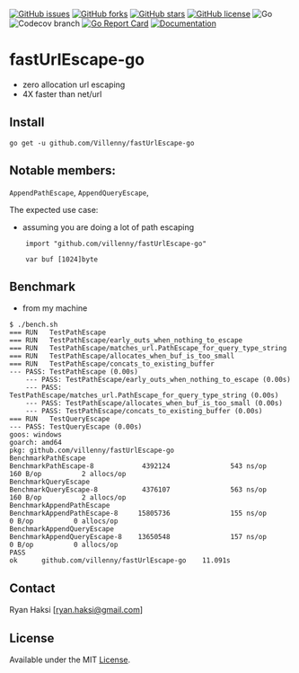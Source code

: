 [![GitHub issues](https://img.shields.io/github/issues/Villenny/fastUrlEscape-go)](https://github.com/Villenny/fastUrlEscape-go/issues)
[![GitHub forks](https://img.shields.io/github/forks/Villenny/fastUrlEscape-go)](https://github.com/Villenny/fastUrlEscape-go/network)
[![GitHub stars](https://img.shields.io/github/stars/Villenny/fastUrlEscape-go)](https://github.com/Villenny/fastUrlEscape-go/stargazers)
[![GitHub license](https://img.shields.io/github/license/Villenny/fastUrlEscape-go)](https://github.com/Villenny/fastUrlEscape-go/blob/master/LICENSE)
![Go](https://github.com/Villenny/fastUrlEscape-go/workflows/Go/badge.svg?branch=master)
![Codecov branch](https://img.shields.io/codecov/c/github/villenny/fastUrlEscape-go/master)
[![Go Report Card](https://goreportcard.com/badge/github.com/Villenny/fastUrlEscape-go)](https://goreportcard.com/report/github.com/Villenny/fastUrlEscape-go)
[![Documentation](https://godoc.org/github.com/Villenny/fastUrlEscape-go?status.svg)](http://godoc.org/github.com/Villenny/fastUrlEscape-go)

# fastUrlEscape-go
- zero allocation url escaping
- 4X faster than net/url


## Install

```
go get -u github.com/Villenny/fastUrlEscape-go
```

## Notable members:
`AppendPathEscape`,
`AppendQueryEscape`,

The expected use case:
- assuming you are doing a lot of path escaping
```
	import "github.com/villenny/fastUrlEscape-go"

	var buf [1024]byte

```


## Benchmark

- from my machine

```
$ ./bench.sh
=== RUN   TestPathEscape
=== RUN   TestPathEscape/early_outs_when_nothing_to_escape
=== RUN   TestPathEscape/matches_url.PathEscape_for_query_type_string
=== RUN   TestPathEscape/allocates_when_buf_is_too_small
=== RUN   TestPathEscape/concats_to_existing_buffer
--- PASS: TestPathEscape (0.00s)
    --- PASS: TestPathEscape/early_outs_when_nothing_to_escape (0.00s)
    --- PASS: TestPathEscape/matches_url.PathEscape_for_query_type_string (0.00s)
    --- PASS: TestPathEscape/allocates_when_buf_is_too_small (0.00s)
    --- PASS: TestPathEscape/concats_to_existing_buffer (0.00s)
=== RUN   TestQueryEscape
--- PASS: TestQueryEscape (0.00s)
goos: windows
goarch: amd64
pkg: github.com/villenny/fastUrlEscape-go
BenchmarkPathEscape
BenchmarkPathEscape-8            4392124               543 ns/op             160 B/op          2 allocs/op
BenchmarkQueryEscape
BenchmarkQueryEscape-8           4376107               563 ns/op             160 B/op          2 allocs/op
BenchmarkAppendPathEscape
BenchmarkAppendPathEscape-8     15805736               155 ns/op               0 B/op          0 allocs/op
BenchmarkAppendQueryEscape
BenchmarkAppendQueryEscape-8    13650548               157 ns/op               0 B/op          0 allocs/op
PASS
ok      github.com/villenny/fastUrlEscape-go    11.091s
```

## Contact

Ryan Haksi [ryan.haksi@gmail.com]

## License

Available under the MIT [License](/LICENSE).
